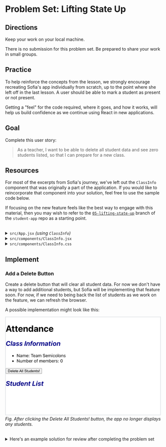 # Problem Set: Lifting State Up

## Directions

Keep your work on your local machine.

There is no submission for this problem set. Be prepared to share your work in small groups.

## Practice

To help reinforce the concepts from the lesson, we strongly encourage recreating Sofia's app individually from scratch, up to the point where she left off in the last lesson. A user should be able to mark a student as present or not present.

Getting a "feel" for the code required, where it goes, and how it works, will help us build confidence as we continue using React in new applications.

## Goal

Complete this user story:

> As a teacher, I want to be able to delete all student data and see zero students listed, so that I can prepare for a new class.

## Resources

For most of the excerpts from Sofia's journey, we've left out the `ClassInfo` component that was originally a part of the application. If you would like to reincorporate that component into your solution, feel free to use the sample code below.

If focusing on the new feature feels like the best way to engage with this material, then you may wish to refer to the [`05-lifting-state-up`](https://github.com/AdaGold/student-app/tree/05-lifting-state-up) branch of the `student-app` repo as a starting point.

<br />

<details>
<summary><code>src/App.jsx</code> <i>(using <code>ClassInfo</code>)</i></summary>

<!-- prettier-ignore-start -->
```js
import { useState } from 'react';
import StudentList from './components/StudentList';
import ClassInfo from './components/ClassInfo';

function App() {
    const [studentData, setStudentData] = useState([
        {
            id: 1,
            nameData: 'Ada',
            emailData: 'ada@dev.org',
            isPresentData: false,
        },
        {
            id: 2,
            nameData: 'Soo-ah',
            emailData: 'sooah@dev.org',
            isPresentData: false,
        },
        {
            id: 3,
            nameData: 'Chrissy',
            emailData: 'chrissy@dev.org',
            isPresentData: true,
        },
    ]);

    const toggleStudentPresence = (studentId) => {
        const students = studentData.map(student => {
            if (student.id === studentId) {
                return { ...student, isPresentData: !student.isPresentData };
            } else {
                return student;
            }
        });

        setStudentData(students);
    };

    return (
        <main>
            <h1>Attendance</h1>
            <ClassInfo memberCount={studentData.length}></ClassInfo>
            <StudentList
                students={studentData}
                onStudentPresenceToggle={toggleStudentPresence}
            ></StudentList>
        </main>
    );
}

export default App;
```
<!-- prettier-ignore-end -->

</details>

<details>
<summary><code>src/components/ClassInfo.jsx</code></summary>

<!-- prettier-ignore-start -->
```js
import './ClassInfo.css';
import PropTypes from 'prop-types';

const ClassInfo = (props) => {
    return (
        <section>
            <h2 className="class-info__heading">Class Information</h2>
            <ul>
                <li>
                    Name: Team Semicolons
                </li>
                <li>
                    Number of members: {props.memberCount}
                </li>
            </ul>
        </section>
    );
};

ClassInfo.propTypes = {
    memberCount: PropTypes.number.isRequired,
};

export default ClassInfo;
```
<!-- prettier-ignore-end -->

</details>

<details>
<summary><code>src/components/ClassInfo.css</code></summary>

```css
.class-info__heading {
    color: darkblue;
    font-style: oblique;
}
```

</details>

## Implement

### Add a Delete Button

Create a delete button that will clear all student data. For now we don't have a way to add additional students, but Sofia will be implementing that feature soon. For now, if we need to being back the list of students as we work on the feature, we can refresh the browser.

A possible implementation might look like this:

![Web browser displaying Sofia's attendance app, displaying the following output: the heading Attendance; the sub-heading Class Information; a bulleted list showing Name: Team Semicolons, and Number of members: 0; a button labelled Delete All Students!; and the sub-heading Student List with no students listed.](../assets/lifting-state-up_problem-set-lifting-state-up_delete-example.png)  
_Fig. After clicking the Delete All Students! button, the app no longer displays any students._

<br />

<details>
<summary>Here's an example solution for review after completing the problem set
</summary>

<br />

[Lifting State Up Problem Set Solution](https://github.com/AdaAnswers/lifting-state-up-problem-set)

It's ok if this solution looks different than what you came up with. Consider discussing your approach with a classmate to see how others tackled this problem set.

</details>
